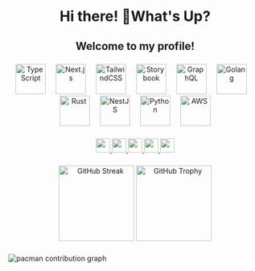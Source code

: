 <h1 align="center">Hi there! 👋What's Up?</h1>
<h2 align="center">Welcome to my profile!</h2>

###

<!-- Skill Icons -->
<div align="center">
  <img src="https://skillicons.dev/icons?i=ts" height="60" alt="TypeScript" />
  <img width="12" />
  <img src="https://skillicons.dev/icons?i=nextjs" height="60" alt="Next.js" />
  <img width="12" />
  <img src="https://skillicons.dev/icons?i=tailwind" height="60" alt="TailwindCSS" />
  <img width="12" />
  <img src="https://cdn.jsdelivr.net/gh/devicons/devicon/icons/storybook/storybook-original.svg" height="60" alt="Storybook" />
  <img width="12" />
  <img src="https://skillicons.dev/icons?i=graphql" height="60" alt="GraphQL" />
  <img width="12" />
  <img src="https://skillicons.dev/icons?i=go" height="60" alt="Golang" />
  <img width="12" />
  <img src="https://skillicons.dev/icons?i=rust" height="60" alt="Rust" />
  <img width="12" />
  <img src="https://skillicons.dev/icons?i=nestjs" height="60" alt="NestJS" />
  <img width="12" />
  <img src="https://skillicons.dev/icons?i=py" height="60" alt="Python" />
  <img width="12" />
  <img src="https://skillicons.dev/icons?i=aws" height="60" alt="AWS" />
</div>

###

<!-- Social Media Badges -->
<p align="center">
  <a href="https://www.linkedin.com/in/agilyudiswibawa">
    <img src="https://img.shields.io/static/v1?message=LinkedIn&logo=linkedin&label=&color=0077B5&logoColor=white&style=for-the-badge" height="28"/>
  </a>
  <a href="https://twitter.com/yourusername">
    <img src="https://img.shields.io/static/v1?message=Twitter&logo=twitter&label=&color=1DA1F2&logoColor=white&style=for-the-badge" height="28"/>
  </a>
  <a href="https://discord.com/users/agil0606">
    <img src="https://img.shields.io/static/v1?message=Discord&logo=discord&label=&color=7289DA&logoColor=white&style=for-the-badge" height="28"/>
  </a>
  <a href="https://twitch.tv/yourchannel">
    <img src="https://img.shields.io/static/v1?message=Twitch&logo=twitch&label=&color=9146FF&logoColor=white&style=for-the-badge" height="28"/>
  </a>
  <a href="https://dev.to/yourusername">
    <img src="https://img.shields.io/static/v1?message=dev.to&logo=dev.to&label=&color=0A0A0A&logoColor=white&style=for-the-badge" height="28"/>
  </a>
</p>

###

<!-- GitHub Stats -->
<div align="center">
  <img src="https://streak-stats.demolab.com?user=agil06&theme=dracula&hide_border=false&border_radius=5" height="150" alt="GitHub Streak" />
  <img src="https://github-profile-trophy.vercel.app/?username=agil06&theme=dracula" height="150" alt="GitHub Trophy" />
</div>

###

<!-- Pacman Contribution Graph (Masih pakai orang lain, belum aktif untukmu) -->
<picture>
  <source media="(prefers-color-scheme: dark)" srcset="https://raw.githubusercontent.com/maurodesouza/maurodesouza/output/pacman-contribution-graph-dark.svg">
  <source media="(prefers-color-scheme: light)" srcset="https://raw.githubusercontent.com/maurodesouza/maurodesouza/output/pacman-contribution-graph.svg">
  <img alt="pacman contribution graph" src="https://raw.githubusercontent.com/maurodesouza/maurodesouza/output/pacman-contribution-graph.svg">
</picture>
